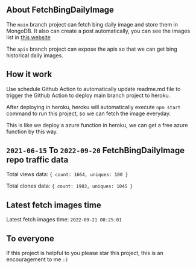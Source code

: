 ## About FetchBingDailyImage

The `main` branch project can fetch bing daily image and store them in MongoDB.
It also can create a post automatically, you can see the images list in [this website](https://oursalbum.netlify.app)

The `apis` branch project can expose the apis so that we can get bing historical daily images.

## How it work

Use schedule Github Action to automatically update readme.md file to trigger the Github Action to deploy main branch project to heroku.

After deploying in heroku, heroku will automatically execute `npm start` command to run this project, so we can fetch the image everyday.

This is like we deploy a azure function in heroku, we can get a free azure function by this way.

## `2021-06-15` To `2022-09-20` FetchBingDailyImage repo traffic data

Total views data: `{ count: 1664, uniques: 100 }`

Total clones data: `{ count: 1983, uniques: 1045 }`

## Latest fetch images time

Latest fetch images time: `2022-09-21 08:25:01`

## To everyone

If this project is helpful to you please star this project, this is an encouragement to me `:)`




